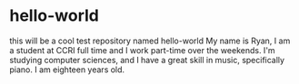 # hello-world
this will be a cool test repository named hello-world
My name is Ryan, I am a student at CCRI full time and I work part-time over the weekends. I'm studying computer sciences, and I have a great skill in music, specifically piano. I am eighteen years old.
